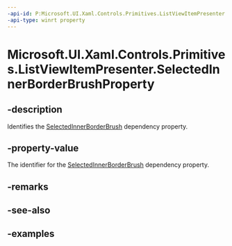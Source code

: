 ```yaml
---
-api-id: P:Microsoft.UI.Xaml.Controls.Primitives.ListViewItemPresenter.SelectedInnerBorderBrushProperty
-api-type: winrt property
---
```


# Microsoft.UI.Xaml.Controls.Primitives.ListViewItemPresenter.SelectedInnerBorderBrushProperty

<!--
public static Microsoft.UI.Xaml.DependencyProperty SelectedInnerBorderBrushProperty { get; }
-->


## -description

Identifies the [SelectedInnerBorderBrush](listviewitempresenter_selectedinnerborderbrush.md) dependency property.

## -property-value

The identifier for the [SelectedInnerBorderBrush](listviewitempresenter_selectedinnerborderbrush.md) dependency property.

## -remarks

## -see-also

## -examples


